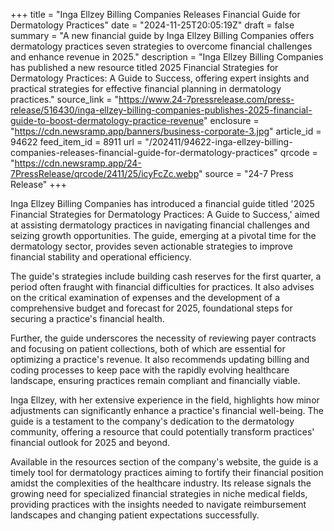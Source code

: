 +++
title = "Inga Ellzey Billing Companies Releases Financial Guide for Dermatology Practices"
date = "2024-11-25T20:05:19Z"
draft = false
summary = "A new financial guide by Inga Ellzey Billing Companies offers dermatology practices seven strategies to overcome financial challenges and enhance revenue in 2025."
description = "Inga Ellzey Billing Companies has published a new resource titled 2025 Financial Strategies for Dermatology Practices: A Guide to Success, offering expert insights and practical strategies for effective financial planning in dermatology practices."
source_link = "https://www.24-7pressrelease.com/press-release/516430/inga-ellzey-billing-companies-publishes-2025-financial-guide-to-boost-dermatology-practice-revenue"
enclosure = "https://cdn.newsramp.app/banners/business-corporate-3.jpg"
article_id = 94622
feed_item_id = 8911
url = "/202411/94622-inga-ellzey-billing-companies-releases-financial-guide-for-dermatology-practices"
qrcode = "https://cdn.newsramp.app/24-7PressRelease/qrcode/2411/25/icyFcZc.webp"
source = "24-7 Press Release"
+++

<p>Inga Ellzey Billing Companies has introduced a financial guide titled '2025 Financial Strategies for Dermatology Practices: A Guide to Success,' aimed at assisting dermatology practices in navigating financial challenges and seizing growth opportunities. The guide, emerging at a pivotal time for the dermatology sector, provides seven actionable strategies to improve financial stability and operational efficiency.</p><p>The guide's strategies include building cash reserves for the first quarter, a period often fraught with financial difficulties for practices. It also advises on the critical examination of expenses and the development of a comprehensive budget and forecast for 2025, foundational steps for securing a practice's financial health.</p><p>Further, the guide underscores the necessity of reviewing payer contracts and focusing on patient collections, both of which are essential for optimizing a practice's revenue. It also recommends updating billing and coding processes to keep pace with the rapidly evolving healthcare landscape, ensuring practices remain compliant and financially viable.</p><p>Inga Ellzey, with her extensive experience in the field, highlights how minor adjustments can significantly enhance a practice's financial well-being. The guide is a testament to the company's dedication to the dermatology community, offering a resource that could potentially transform practices' financial outlook for 2025 and beyond.</p><p>Available in the resources section of the company's website, the guide is a timely tool for dermatology practices aiming to fortify their financial position amidst the complexities of the healthcare industry. Its release signals the growing need for specialized financial strategies in niche medical fields, providing practices with the insights needed to navigate reimbursement landscapes and changing patient expectations successfully.</p>